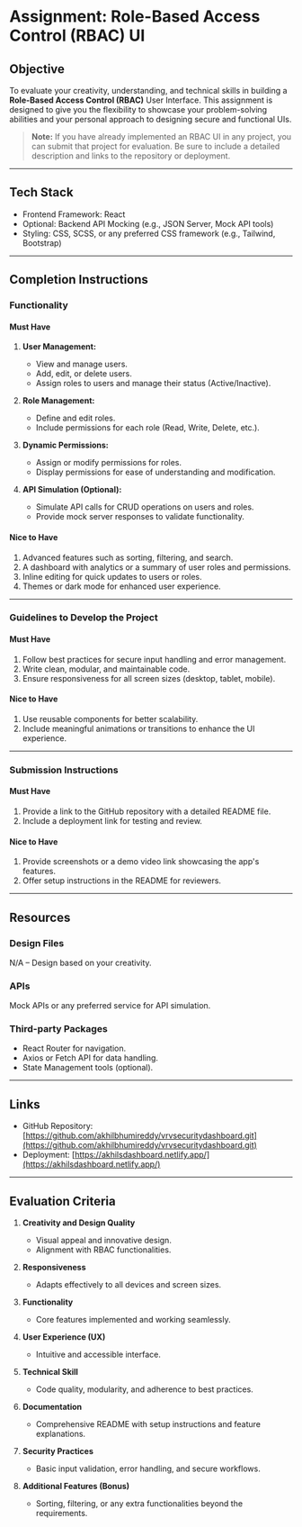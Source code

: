 # **Assignment: Role-Based Access Control (RBAC) UI**

## **Objective**

To evaluate your creativity, understanding, and technical skills in building a **Role-Based Access Control (RBAC)** User Interface. This assignment is designed to give you the flexibility to showcase your problem-solving abilities and your personal approach to designing secure and functional UIs.

> **Note:**
> If you have already implemented an RBAC UI in any project, you can submit that project for evaluation. Be sure to include a detailed description and links to the repository or deployment.

---

## **Tech Stack**

- Frontend Framework: React
- Optional: Backend API Mocking (e.g., JSON Server, Mock API tools)
- Styling: CSS, SCSS, or any preferred CSS framework (e.g., Tailwind, Bootstrap)

---

## **Completion Instructions**

### **Functionality**

#### **Must Have**

1. **User Management:**

   - View and manage users.
   - Add, edit, or delete users.
   - Assign roles to users and manage their status (Active/Inactive).

2. **Role Management:**

   - Define and edit roles.
   - Include permissions for each role (Read, Write, Delete, etc.).

3. **Dynamic Permissions:**

   - Assign or modify permissions for roles.
   - Display permissions for ease of understanding and modification.

4. **API Simulation (Optional):**
   - Simulate API calls for CRUD operations on users and roles.
   - Provide mock server responses to validate functionality.

#### **Nice to Have**

1. Advanced features such as sorting, filtering, and search.
2. A dashboard with analytics or a summary of user roles and permissions.
3. Inline editing for quick updates to users or roles.
4. Themes or dark mode for enhanced user experience.

---

### **Guidelines to Develop the Project**

#### **Must Have**

1. Follow best practices for secure input handling and error management.
2. Write clean, modular, and maintainable code.
3. Ensure responsiveness for all screen sizes (desktop, tablet, mobile).

#### **Nice to Have**

1. Use reusable components for better scalability.
2. Include meaningful animations or transitions to enhance the UI experience.

---

### **Submission Instructions**

#### **Must Have**

1. Provide a link to the GitHub repository with a detailed README file.
2. Include a deployment link for testing and review.

#### **Nice to Have**

1. Provide screenshots or a demo video link showcasing the app's features.
2. Offer setup instructions in the README for reviewers.

---

## **Resources**

### **Design Files**

N/A – Design based on your creativity.

### **APIs**

Mock APIs or any preferred service for API simulation.

### **Third-party Packages**

- React Router for navigation.
- Axios or Fetch API for data handling.
- State Management tools (optional).

---

## **Links**

- GitHub Repository: [https://github.com/akhilbhumireddy/vrvsecuritydashboard.git](https://github.com/akhilbhumireddy/vrvsecuritydashboard.git)
- Deployment: [https://akhilsdashboard.netlify.app/](https://akhilsdashboard.netlify.app/)

---

## **Evaluation Criteria**

1. **Creativity and Design Quality**

   - Visual appeal and innovative design.
   - Alignment with RBAC functionalities.

2. **Responsiveness**

   - Adapts effectively to all devices and screen sizes.

3. **Functionality**

   - Core features implemented and working seamlessly.

4. **User Experience (UX)**

   - Intuitive and accessible interface.

5. **Technical Skill**

   - Code quality, modularity, and adherence to best practices.

6. **Documentation**

   - Comprehensive README with setup instructions and feature explanations.

7. **Security Practices**

   - Basic input validation, error handling, and secure workflows.

8. **Additional Features (Bonus)**
   - Sorting, filtering, or any extra functionalities beyond the requirements.

